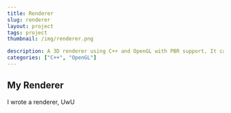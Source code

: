 ```yaml
---
title: Renderer
slug: renderer
layout: project
tags: project
thumbnail: /img/renderer.png

description: A 3D renderer using C++ and OpenGL with PBR support. It can draw many objects with very few draw calls.
categories: ["C++", "OpenGL"]
---
```


## My Renderer
I wrote a renderer, UwU
